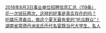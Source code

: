   
[2018年8月3日事业单位招聘信息汇总（119条）](http://www.dianyue.me/archives/008/xk9q8ys2ngcsr1kc/)  
[花一次钱玩两次，这样的好事是真实存在的吗？](http://www.dianyue.me/archives/975/ioj0qj80s3otl6hq/)  
[吃嬉乐湾香瓜，做这个夏天最有爱的“吃瓜群众”！](http://www.dianyue.me/archives/942/my0y2rjz5qigozrb/)  
[湖南省常德丹洲龙氏历代名宦既当代大学生、名人](http://www.dianyue.me/archives/804/0h1bdud4p67cmb1c/)